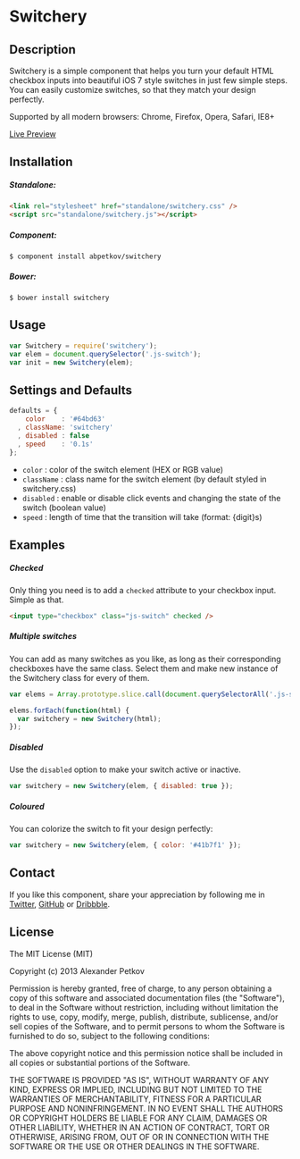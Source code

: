 # Switchery

## Description

Switchery is a simple component that helps you turn your default HTML checkbox inputs into beautiful iOS 7 style switches in just few simple steps. You can easily customize switches, so that they match your design perfectly.

Supported by all modern browsers: Chrome, Firefox, Opera, Safari, IE8+

[Live Preview](http://abpetkov.github.io/switchery/)

## Installation

##### Standalone:

```html
<link rel="stylesheet" href="standalone/switchery.css" />
<script src="standalone/switchery.js"></script>
```

##### Component:

```shell
$ component install abpetkov/switchery
```

##### Bower:

```shell
$ bower install switchery
```

## Usage

```js
var Switchery = require('switchery');
var elem = document.querySelector('.js-switch');
var init = new Switchery(elem);
```

## Settings and Defaults

```js
defaults = {
    color    : '#64bd63'
  , className: 'switchery'
  , disabled : false
  , speed    : '0.1s'
};
```

- `color` : color of the switch element (HEX or RGB value)
- `className` : class name for the switch element (by default styled in switchery.css)
- `disabled` : enable or disable click events and changing the state of the switch (boolean value)
- `speed` : length of time that the transition will take (format: {digit}s)

## Examples

##### Checked

Only thing you need is to add a `checked` attribute to your checkbox input. Simple as that.

```html
<input type="checkbox" class="js-switch" checked />
```

##### Multiple switches

You can add as many switches as you like, as long as their corresponding checkboxes have the same class. Select them and make new instance of the Switchery class for every of them.

```js
var elems = Array.prototype.slice.call(document.querySelectorAll('.js-switch'));

elems.forEach(function(html) {
  var switchery = new Switchery(html);
});
```

##### Disabled

Use the `disabled` option to make your switch active or inactive.

```js
var switchery = new Switchery(elem, { disabled: true });
```

##### Coloured

You can colorize the switch to fit your design perfectly:

```js
var switchery = new Switchery(elem, { color: '#41b7f1' });
```

## Contact

If you like this component, share your appreciation by following me in [Twitter](https://twitter.com/abpetkov), [GitHub](https://github.com/abpetkov) or [Dribbble](http://dribbble.com/apetkov).

## License

The MIT License (MIT)

Copyright (c) 2013 Alexander Petkov

Permission is hereby granted, free of charge, to any person obtaining a copy of
this software and associated documentation files (the "Software"), to deal in
the Software without restriction, including without limitation the rights to
use, copy, modify, merge, publish, distribute, sublicense, and/or sell copies of
the Software, and to permit persons to whom the Software is furnished to do so,
subject to the following conditions:

The above copyright notice and this permission notice shall be included in all
copies or substantial portions of the Software.

THE SOFTWARE IS PROVIDED "AS IS", WITHOUT WARRANTY OF ANY KIND, EXPRESS OR
IMPLIED, INCLUDING BUT NOT LIMITED TO THE WARRANTIES OF MERCHANTABILITY, FITNESS
FOR A PARTICULAR PURPOSE AND NONINFRINGEMENT. IN NO EVENT SHALL THE AUTHORS OR
COPYRIGHT HOLDERS BE LIABLE FOR ANY CLAIM, DAMAGES OR OTHER LIABILITY, WHETHER
IN AN ACTION OF CONTRACT, TORT OR OTHERWISE, ARISING FROM, OUT OF OR IN
CONNECTION WITH THE SOFTWARE OR THE USE OR OTHER DEALINGS IN THE SOFTWARE.